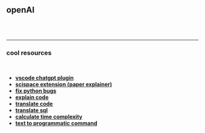 ## openAI

<br>



<br>

---

### cool resources

<br>

* **[vscode chatgpt plugin](https://github.com/mpociot/chatgpt-vscode)**
* **[scispace extension (paper
explainer)](https://chrome.google.com/webstore/detail/scispace-copilot/cipccbpjpemcnijhjcdjmkjhmhniiick/related)**
* **[fix python bugs](https://platform.openai.com/playground/p/default-fix-python-bugs?model=code-davinci-002)**
* **[explain code](https://platform.openai.com/playground/p/default-explain-code?model=code-davinci-002)**
* **[translate code](https://platform.openai.com/playground/p/default-translate-code?model=code-davinci-002)**
* **[translate sql](https://platform.openai.com/playground/p/default-sql-translate?model=code-davinci-002)**
* **[calculate time
complexity](https://platform.openai.com/playground/p/default-time-complexity?model=text-davinci-003)**
* **[text to programmatic
command](https://platform.openai.com/playground/p/default-text-to-command?model=text-davinci-003)**

